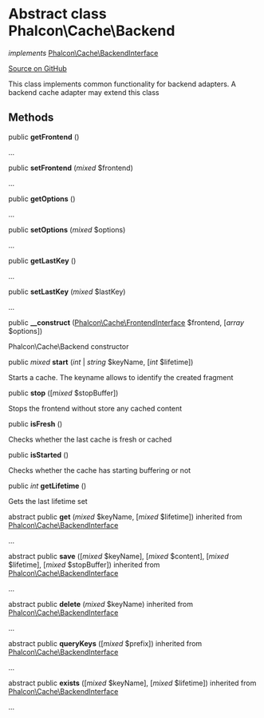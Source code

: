 # Abstract class **Phalcon\\Cache\\Backend**

*implements* [Phalcon\Cache\BackendInterface](/en/3.1.2/api/Phalcon_Cache_BackendInterface)

<a href="https://github.com/phalcon/cphalcon/blob/master/phalcon/cache/backend.zep" class="btn btn-default btn-sm">Source on GitHub</a>

This class implements common functionality for backend adapters. A backend cache adapter may extend this class

## Methods
public  **getFrontend** ()

...

public  **setFrontend** (*mixed* $frontend)

...

public  **getOptions** ()

...

public  **setOptions** (*mixed* $options)

...

public  **getLastKey** ()

...

public  **setLastKey** (*mixed* $lastKey)

...

public  **__construct** ([Phalcon\Cache\FrontendInterface](/en/3.1.2/api/Phalcon_Cache_FrontendInterface) $frontend, [*array* $options])

Phalcon\\Cache\\Backend constructor

public *mixed* **start** (*int* | *string* $keyName, [*int* $lifetime])

Starts a cache. The keyname allows to identify the created fragment

public  **stop** ([*mixed* $stopBuffer])

Stops the frontend without store any cached content

public  **isFresh** ()

Checks whether the last cache is fresh or cached

public  **isStarted** ()

Checks whether the cache has starting buffering or not

public *int* **getLifetime** ()

Gets the last lifetime set

abstract public  **get** (*mixed* $keyName, [*mixed* $lifetime]) inherited from [Phalcon\Cache\BackendInterface](/en/3.1.2/api/Phalcon_Cache_BackendInterface)

...

abstract public  **save** ([*mixed* $keyName], [*mixed* $content], [*mixed* $lifetime], [*mixed* $stopBuffer]) inherited from [Phalcon\Cache\BackendInterface](/en/3.1.2/api/Phalcon_Cache_BackendInterface)

...

abstract public  **delete** (*mixed* $keyName) inherited from [Phalcon\Cache\BackendInterface](/en/3.1.2/api/Phalcon_Cache_BackendInterface)

...

abstract public  **queryKeys** ([*mixed* $prefix]) inherited from [Phalcon\Cache\BackendInterface](/en/3.1.2/api/Phalcon_Cache_BackendInterface)

...

abstract public  **exists** ([*mixed* $keyName], [*mixed* $lifetime]) inherited from [Phalcon\Cache\BackendInterface](/en/3.1.2/api/Phalcon_Cache_BackendInterface)

...


